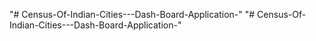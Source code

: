 "# Census-Of-Indian-Cities---Dash-Board-Application-" 
"# Census-Of-Indian-Cities---Dash-Board-Application-" 
